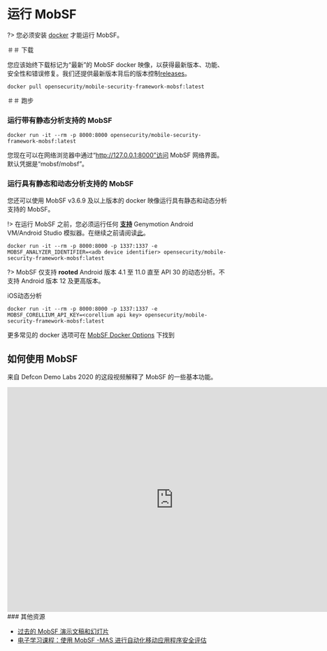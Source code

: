 # 运行 MobSF

?> 您必须安装 [docker](https://docs.docker.com/get-docker/) 才能运行 MobSF。


＃＃ 下载

您应该始终下载标记为“最新”的 MobSF docker 映像，以获得最新版本、功能、安全性和错误修复。我们还提供最新版本背后的版本控制[releases](https://hub.docker.com/r/opensecurity/mobile-security-framework-mobsf/tags)。

```
docker pull opensecurity/mobile-security-framework-mobsf:latest
```

＃＃ 跑步

### 运行带有静态分析支持的 MobSF

```
docker run -it --rm -p 8000:8000 opensecurity/mobile-security-framework-mobsf:latest
```

您现在可以在网络浏览器中通过“http://127.0.0.1:8000”访问 MobSF 网络界面。默认凭据是“mobsf/mobsf”。

### 运行具有静态和动态分析支持的 MobSF

您还可以使用 MobSF v3.6.9 及以上版本的 docker 映像运行具有静态和动态分析支持的 MobSF。

!> 在运行 MobSF 之前，您必须运行任何 **[支持](dynamic_analyzer.md)** Genymotion Android VM/Android Studio 模拟器。在继续之前请阅读[此](dynamic_analyzer.md)。

```
docker run -it --rm -p 8000:8000 -p 1337:1337 -e MOBSF_ANALYZER_IDENTIFIER=<adb device identifier> opensecurity/mobile-security-framework-mobsf:latest
```

?> MobSF 仅支持 **rooted** Android 版本 4.1 至 11.0 直至 API 30 的动态分析。不支持 Android 版本 12 及更高版本。


iOS动态分析

```
docker run -it --rm -p 8000:8000 -p 1337:1337 -e MOBSF_CORELLIUM_API_KEY=<corellium api key> opensecurity/mobile-security-framework-mobsf:latest
```

更多常见的 docker 选项可在 [MobSF Docker Options](docker.md) 下找到


## 如何使用 MobSF

来自 Defcon Demo Labs 2020 的这段视频解释了 MobSF 的一些基本功能。

<iframe width="760" height="515" src="https://www.youtube.com/embed/1NIQs82n3nw" title="YouTube video player" frameborder="0" allow="accelerometer; autoplay; clipboard-write; encrypted-media; gyroscope; picture-in-picture; web-share" allowfullscreen></iframe>
### 其他资源

* [过去的 MobSF 演示文稿和幻灯片](https://mobsf.github.io/Mobile-Security-Framework-MobSF/presentations.html)
* [电子学习课程：使用 MobSF -MAS 进行自动化移动应用程序安全评估](https://opsecx.com/index.php/product/automated-mobile-application-security-assessment-with-mobsf/)